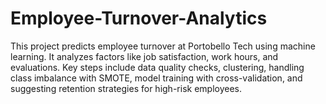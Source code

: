 # Employee-Turnover-Analytics
This project predicts employee turnover at Portobello Tech using machine learning. It analyzes factors like job satisfaction, work hours, and evaluations. Key steps include data quality checks, clustering, handling class imbalance with SMOTE, model training with cross-validation, and suggesting retention strategies for high-risk employees.
